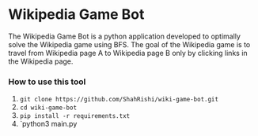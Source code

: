 # Wikipedia Game Bot

The Wikipedia Game Bot is a python application developed to optimally solve the Wikipedia game using BFS. The goal of the Wikipedia game is to travel from Wikipedia page A to Wikipedia page B only by clicking links in the Wikipedia page. 

### How to use this tool 
1. `git clone https://github.com/ShahRishi/wiki-game-bot.git`
2. `cd wiki-game-bot`
3. `pip install -r requirements.txt`
4. `python3 main.py


	
